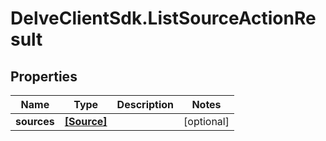 # DelveClientSdk.ListSourceActionResult

## Properties

Name | Type | Description | Notes
------------ | ------------- | ------------- | -------------
**sources** | [**[Source]**](Source.md) |  | [optional] 


